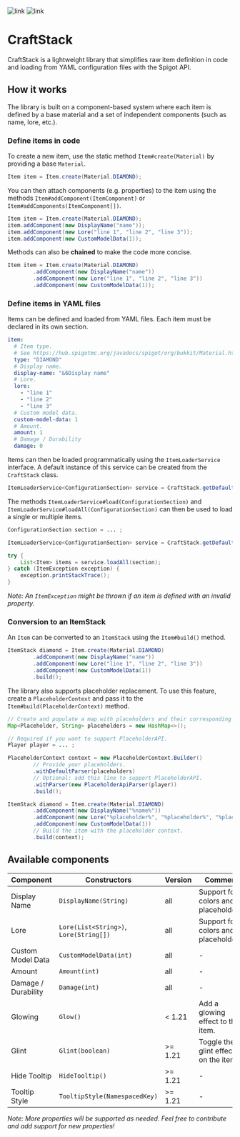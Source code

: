 ![link](https://img.shields.io/badge/API-Spigot-blue) ![link](https://img.shields.io/badge/Version-1.17+-yellow)

# CraftStack

CraftStack is a lightweight library that simplifies raw item definition in code and loading from YAML
configuration files with the Spigot API.

## How it works

The library is built on a component-based system where each item is defined by a base material and a
set of independent components (such as name, lore, etc.).

### Define items in code

To create a new item, use the static method `Item#create(Material)` by providing a base `Material`.

```java
Item item = Item.create(Material.DIAMOND);
```

You can then attach components (e.g. properties) to the item using the methods `Item#addComponent(ItemComponent)` or
`Item#addComponents(ItemComponent[])`.

```java
Item item = Item.create(Material.DIAMOND);
item.addComponent(new DisplayName("name"));
item.addComponent(new Lore("line 1", "line 2", "line 3"));
item.addComponent(new CustomModelData(1));
```

Methods can also be **chained** to make the code more concise.

```java
Item item = Item.create(Material.DIAMOND)
        .addComponent(new DisplayName("name"))
        .addComponent(new Lore("line 1", "line 2", "line 3"))
        .addComponent(new CustomModelData(1));
```

### Define items in YAML files

Items can be defined and loaded from YAML files. Each item must be declared in its own section.

```yaml
item:
  # Item type.
  # See https://hub.spigotmc.org/javadocs/spigot/org/bukkit/Material.html.
  type: "DIAMOND"
  # Display name.
  display-name: "&6Display name"
  # Lore.
  lore:
    - "line 1"
    - "line 2"
    - "line 3"
  # Custom model data.
  custom-model-data: 1
  # Amount.
  amount: 1
  # Damage / Durability
  damage: 0
```

Items can then be loaded programmatically using the `ItemLoaderService` interface. A default instance of this service
can be created from the `CraftStack` class.

```java
ItemLoaderService<ConfigurationSection> service = CraftStack.getDefaultItemLoader();
```

The methods `ItemLoaderService#load(ConfigurationSection)` and `ItemLoaderService#loadAll(ConfigurationSection)` can
then be used to load a single or multiple items.

```java
ConfigurationSection section = ... ;

ItemLoaderService<ConfigurationSection> service = CraftStack.getDefaultItemLoader();

try {
    List<Item> items = service.loadAll(section);
} catch (ItemException exception) {
    exception.printStackTrace();
}
```

_Note: An `ItemException` might be thrown if an item is defined with an invalid property._

### Conversion to an ItemStack

An `Item` can be converted to an `ItemStack` using the `Item#build()` method.

```java
ItemStack diamond = Item.create(Material.DIAMOND)
        .addComponent(new DisplayName("name"))
        .addComponent(new Lore("line 1", "line 2", "line 3"))
        .addComponent(new CustomModelData(1))
        .build();
```

The library also supports placeholder replacement. To use this feature, create a `PlaceholderContext` and pass it to the
`Item#build(PlaceholderContext)` method.

```java
// Create and populate a map with placeholders and their corresponding values.
Map<Placeholder, String> placeholders = new HashMap<>();

// Required if you want to support PlaceholderAPI.
Player player = ... ;

PlaceholderContext context = new PlaceholderContext.Builder()
        // Provide your placeholders.
        .withDefaultParser(placeholders)
        // Optional: add this line to support PlaceholderAPI.
        .withParser(new PlaceholderApiParser(player))
        .build();

ItemStack diamond = Item.create(Material.DIAMOND)
        .addComponent(new DisplayName("%name%"))
        .addComponent(new Lore("%placeholder%", "%placeholder%", "%placeholder%"))
        .addComponent(new CustomModelData(1))
        // Build the item with the placeholder context.
        .build(context);
```

## Available components

| **Component**       | **Constructors**                       | Version | Comment                              |
|---------------------|----------------------------------------|---------|--------------------------------------|
| Display Name        | `DisplayName(String)`                  | all     | Support for colors and placeholders. |
| Lore                | `Lore(List<String>)`, `Lore(String[])` | all     | Support for colors and placeholders. |
| Custom Model Data   | `CustomModelData(int)`                 | all     | -                                    |
| Amount              | `Amount(int)`                          | all     | -                                    |
| Damage / Durability | `Damage(int)`                          | all     | -                                    |
| Glowing             | `Glow()`                               | < 1.21  | Add a glowing effect to the item.    |
| Glint               | `Glint(boolean)`                       | >= 1.21 | Toggle the glint effect on the item. |
| Hide Tooltip        | `HideTooltip()`                        | >= 1.21 | -                                    |
| Tooltip Style       | `TooltipStyle(NamespacedKey)`          | >= 1.21 | -                                    |

_Note: More properties will be supported as needed. Feel free to contribute and add support for new properties!_

